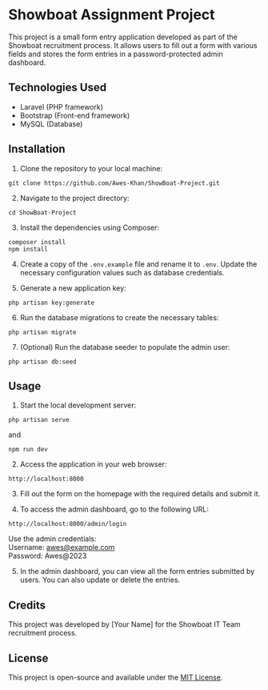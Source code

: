 # Showboat Assignment Project

This project is a small form entry application developed as part of the Showboat recruitment process. It allows users to fill out a form with various fields and stores the form entries in a password-protected admin dashboard.

## Technologies Used

-   Laravel (PHP framework)
-   Bootstrap (Front-end framework)
-   MySQL (Database)

## Installation

1. Clone the repository to your local machine:

```
git clone https://github.com/Awes-Khan/ShowBoat-Project.git
```

2. Navigate to the project directory:

```
cd ShowBoat-Project
```

3. Install the dependencies using Composer:

```
composer install
npm install
```

4. Create a copy of the `.env.example` file and rename it to `.env`. Update the necessary configuration values such as database credentials.

5. Generate a new application key:

```
php artisan key:generate
```

6. Run the database migrations to create the necessary tables:

```
php artisan migrate
```

7. (Optional) Run the database seeder to populate the admin user:

```
php artisan db:seed
```

## Usage

1. Start the local development server:

```
php artisan serve
```

and

```
npm run dev
```

2. Access the application in your web browser:

```
http://localhost:8000
```

3. Fill out the form on the homepage with the required details and submit it.

4. To access the admin dashboard, go to the following URL:

```
http://localhost:8000/admin/login
```

Use the admin credentials:  
Username: awes@example.com  
Password: Awes@2023

5. In the admin dashboard, you can view all the form entries submitted by users. You can also update or delete the entries.

## Credits

This project was developed by [Your Name] for the Showboat IT Team recruitment process.

## License

This project is open-source and available under the [MIT License](LICENSE).
